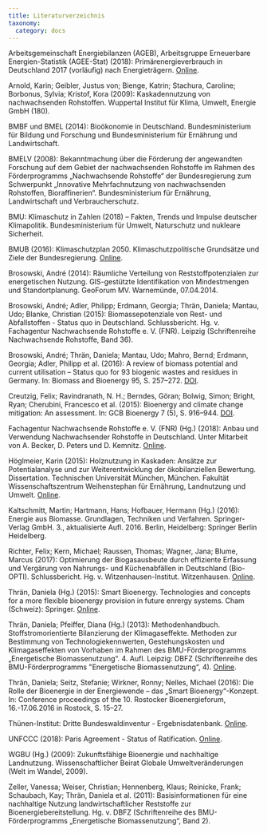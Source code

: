 ```yaml
---
title: Literaturverzeichnis
taxonomy:
  category: docs
---
```


Arbeitsgemeinschaft Energiebilanzen (AGEB), Arbeitsgruppe Erneuerbare Energien-Statistik (AGEE-Stat) (2018): Primärenergieverbrauch in Deutschland 2017 (vorläufig) nach Energieträgern. [Online](https://www.bmwi.de/Redaktion/DE/Infografiken/Energie/Energiedaten/Energiegewinnung-und-Energieverbrauch/energiedaten-energiegewinnung-verbrauch-03.html).

Arnold, Karin; Geibler, Justus von; Bienge, Katrin; Stachura, Caroline; Borbonus, Sylvia; Kristof, Kora (2009): Kaskadennutzung von nachwachsenden Rohstoffen. Wuppertal Institut für Klima, Umwelt, Energie GmbH (180).

BMBF und BMEL (2014): Bioökonomie in Deutschland. Bundesministerium für Bildung und Forschung und Bundesministerium für Ernährung und Landwirtschaft.

BMELV (2008): Bekanntmachung über die Förderung der angewandten Forschung auf dem Gebiet der nachwachsenden Rohstoffe im Rahmen des Förderprogramms „Nachwachsende Rohstoffe“ der Bundesregierung zum Schwerpunkt „Innovative Mehrfachnutzung von nachwachsenden Rohstoffen, Bioraffinerien“. Bundesministerium für Ernährung, Landwirtschaft und Verbraucherschutz.

BMU: Klimaschutz in Zahlen (2018) – Fakten, Trends und Impulse deutscher Klimapolitik. Bundesministerium für Umwelt, Naturschutz und nukleare Sicherheit.

BMUB (2016): Klimaschutzplan 2050. Klimaschutzpolitische Grundsätze und Ziele der Bundesregierung. [Online](https://www.bmu.de/fileadmin/Daten_BMU/Download_PDF/Klimaschutz/klimaschutzplan_2050_bf.pdf).

Brosowski, André (2014): Räumliche Verteilung von Reststoffpotenzialen zur energetischen Nutzung. GIS-gestützte Identifikation von Mindestmengen und Standortplanung. GeoForum MV. Warnemünde, 07.04.2014.

Brosowski, André; Adler, Philipp; Erdmann, Georgia; Thrän, Daniela; Mantau, Udo; Blanke, Christian (2015): Biomassepotenziale von Rest- und Abfallstoffen - Status quo in Deutschland. Schlussbericht. Hg. v. Fachagentur Nachwachsende Rohstoffe e. V. (FNR). Leipzig (Schriftenreihe Nachwachsende Rohstoffe, Band 36). 

Brosowski, André; Thrän, Daniela; Mantau, Udo; Mahro, Bernd; Erdmann, Georgia; Adler, Philipp et al. (2016): A review of biomass potential and current utilisation – Status quo for 93 biogenic wastes and residues in Germany. In: Biomass and Bioenergy 95, S. 257–272. [DOI](https://doi.org/10.1016/j.biombioe.2016.10.017).

Creutzig, Felix; Ravindranath, N. H.; Berndes, Göran; Bolwig, Simon; Bright, Ryan; Cherubini, Francesco et al. (2015): Bioenergy and climate change mitigation: An assessment. In: GCB Bioenergy 7 (5), S. 916–944. [DOI](https://doi.org/10.1111/gcbb.12205).

Fachagentur Nachwachsende Rohstoffe e. V. (FNR) (Hg.) (2018): Anbau und Verwendung Nachwachsender Rohstoffe in Deutschland. Unter Mitarbeit von A. Becker, D. Peters und D. Kemnitz. [Online](https://mediathek.fnr.de/anbauflache-fur-nachwachsende-rohstoffe.html).

Höglmeier, Karin (2015): Holznutzung in Kaskaden: Ansätze zur Potentialanalyse und zur Weiterentwicklung der ökobilanziellen Bewertung. Dissertation. Technischen Universität München, München. Fakultät Wissenschaftszentrum Weihenstephan für Ernährung, Landnutzung und Umwelt. [Online](https://mediatum.ub.tum.de/doc/1246245/1246245.pdf).

Kaltschmitt, Martin; Hartmann, Hans; Hofbauer, Hermann (Hg.) (2016): Energie aus Biomasse. Grundlagen, Techniken und Verfahren. Springer-Verlag GmbH. 3., aktualisierte Aufl. 2016. Berlin, Heidelberg: Springer Berlin Heidelberg.

Richter, Felix; Kern, Michael; Raussen, Thomas; Wagner, Jana; Blume, Marcus (2017): Optimierung der Biogasausbeute durch effiziente Erfassung und Vergärung von Nahrungs- und Küchenabfällen in Deutschland (Bio-OPTI). Schlussbericht. Hg. v. Witzenhausen-Institut. Witzenhausen. [Online](http://www.witzenhausen-institut.de/images/downloads/bio_opti_schlussbericht_2017.pdf).

Thrän, Daniela (Hg.) (2015): Smart Bioenergy. Technologies and concepts for a more flexible bioenergy provision in future enrergy systems. Cham (Schweiz): Springer. [Online](http://dx.doi.org/10.1007/978-3-319-16193-8).

Thrän, Daniela; Pfeiffer, Diana (Hg.) (2013): Methodenhandbuch. Stoffstromorientierte Bilanzierung der Klimagaseffekte. Methoden zur Bestimmung von Technologiekennwerten, Gestehungskosten und Klimagaseffekten von Vorhaben im Rahmen des BMU-Förderprogramms „Energetische Biomassenutzung“. 4. Aufl. Leipzig: DBFZ (Schriftenreihe des BMU-Förderprogramms "Energetische Biomassenutzung“, 4). [Online](https://www.energetische-biomassenutzung.de/fileadmin/media/6_Publikationen/04_Methodenhandbuch_2013_final.pdf).

Thrän, Daniela; Seitz, Stefanie; Wirkner, Ronny; Nelles, Michael (2016): Die Rolle der Bioenergie in der Energiewende – das „Smart Bioenergy“-Konzept. In: Conference proceedings of the 10. Rostocker Bioenergieforum, 16.-17.06.2016 in Rostock, S. 15–27. 

Thünen-Institut: Dritte Bundeswaldinventur - Ergebnisdatenbank. [Online](https://bwi.info).

UNFCCC (2018): Paris Agreement - Status of Ratification. [Online](https://unfccc.int/process/the-paris-agreement/status-of-ratification).

WGBU (Hg.) (2009): Zukunftsfähige Bioenergie und nachhaltige Landnutzung. Wissenschaftlicher Beirat Globale Umweltveränderungen (Welt im Wandel, 2009).

Zeller, Vanessa; Weiser, Christian; Hennenberg, Klaus; Reinicke, Frank; Schaubach, Kay; Thrän, Daniela et al. (2011): Basisinformationen für eine nachhaltige Nutzung landwirtschaftlicher Reststoffe zur Bioenergiebereitstellung. Hg. v. DBFZ (Schriftenreihe des BMU-Förderprogramms „Energetische Biomassenutzung“, Band 2).
